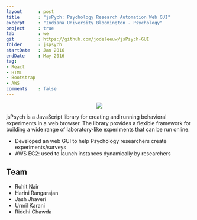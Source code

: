 ```yaml
---
layout      : post
title       : "jsPych: Psychology Research Automation Web GUI"
excerpt     : "Indiana University Bloomington - Psychology"
project     : true
tab 		: we
git         : https://github.com/jodeleeuw/jsPsych-GUI
folder      : jspsych
startDate   : Jan 2016
endDate     : May 2016
tag:
- React
- HTML
- Bootstrap
- AWS
comments    : false
---
```


<center><img src = "{{ site.url }}/assets/img/projects/jspsych/jspsych-logo.jpg"></center>

jsPsych is a JavaScript library for creating and running behavioral experiments in a web browser. The library provides a flexible framework for building a wide range of laboratory-like experiments that can be run online.

* Developed an web GUI to help Psychology researchers create experiments/surveys
* AWS EC2: used to launch instances dynamically by researchers

## Team
* Rohit Nair
* Harini Rangarajan
* Jash Jhaveri
* Urmil Karani
* Riddhi Chawda
